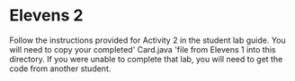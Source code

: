 # Elevens 2

Follow the instructions provided for Activity 2 in the student lab guide. You will need to copy your completed' Card.java 'file from Elevens 1 into this directory. If you were unable to complete that lab, you will need to get the code from another student.
